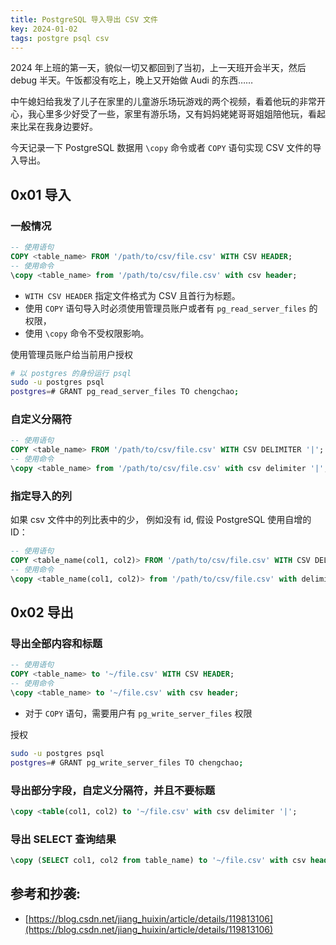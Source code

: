 ```yaml
---
title: PostgreSQL 导入导出 CSV 文件
key: 2024-01-02
tags: postgre psql csv
---
```


2024 年上班的第一天，貌似一切又都回到了当初，上一天班开会半天，然后 debug 半天。午饭都没有吃上，晚上又开始做 Audi 的东西……

中午媳妇给我发了儿子在家里的儿童游乐场玩游戏的两个视频，看着他玩的非常开心，我心里多少好受了一些，家里有游乐场，又有妈妈姥姥哥哥姐姐陪他玩，看起来比呆在我身边要好。 

今天记录一下 PostgreSQL 数据用 `\copy` 命令或者 `COPY` 语句实现 CSV 文件的导入导出。

<!--more-->

## 0x01 导入


### 一般情况

```sql
-- 使用语句
COPY <table_name> FROM '/path/to/csv/file.csv' WITH CSV HEADER;
-- 使用命令
\copy <table_name> from '/path/to/csv/file.csv' with csv header;

```

- `WITH CSV HEADER` 指定文件格式为 CSV 且首行为标题。
- 使用 `COPY` 语句导入时必须使用管理员账户或者有 `pg_read_server_files` 的权限，
- 使用 `\copy` 命令不受权限影响。

使用管理员账户给当前用户授权

```bash
# 以 postgres 的身份运行 psql
sudo -u postgres psql
postgres=# GRANT pg_read_server_files TO chengchao;
```

### 自定义分隔符

```sql
-- 使用语句
COPY <table_name> FROM '/path/to/csv/file.csv' WITH CSV DELIMITER '|';
-- 使用命令
\copy <table_name> from '/path/to/csv/file.csv' with csv delimiter '|';
```

### 指定导入的列

如果 csv 文件中的列比表中的少， 例如没有 id, 假设 PostgreSQL 使用自增的 ID：

```sql
-- 使用语句
COPY <table_name(col1, col2)> FROM '/path/to/csv/file.csv' WITH CSV DELIMITER '|';
-- 使用命令
\copy <table_name(col1, col2)> from '/path/to/csv/file.csv' with delimiter '|';
```


## 0x02 导出

### 导出全部内容和标题

```sql
-- 使用语句
COPY <table_name> to '~/file.csv' WITH CSV HEADER;
-- 使用命令
\copy <table_name> to '~/file.csv' with csv header;
```

- 对于 `COPY` 语句，需要用户有 `pg_write_server_files` 权限

授权

```bash
sudo -u postgres psql
postgres=# GRANT pg_write_server_files TO chengchao;
```

### 导出部分字段，自定义分隔符，并且不要标题

```sql
\copy <table(col1, col2) to '~/file.csv' with csv delimiter '|';
```

### 导出 SELECT 查询结果

```sql
\copy (SELECT col1, col2 from table_name) to '~/file.csv' with csv header;
```

## 参考和抄袭:

- [https://blog.csdn.net/jiang_huixin/article/details/119813106](https://blog.csdn.net/jiang_huixin/article/details/119813106)


